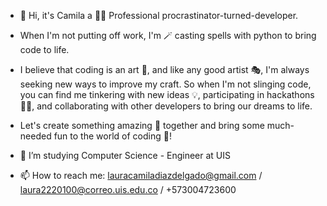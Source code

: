 - 👋 Hi, it's Camila a 👩‍💻 Professional procrastinator-turned-developer. 
- When I'm not putting off work, I'm 🪄 casting spells with python to bring code to life. 
- I believe that coding is an art 🎨, and like any good artist 🎭, I'm always seeking new ways to improve my craft. So when I'm not slinging code, you can find me tinkering with new ideas 💡, participating in hackathons 👨‍💻, and collaborating with other developers to bring our dreams to life.
- Let's create something amazing 🌟 together and bring some much-needed fun to the world of coding 🎉!

- 👀 I’m studying Computer Science - Engineer at UIS
- 📫 How to reach me: lauracamiladiazdelgado@gmail.com / laura2220100@correo.uis.edu.co / +573004723600


<!---
laucamidiaz3008/laucamidiaz3008 is a ✨ special ✨ repository because its `README.md` (this file) appears on your GitHub profile.
You can click the Preview link to take a look at your changes.
--->
